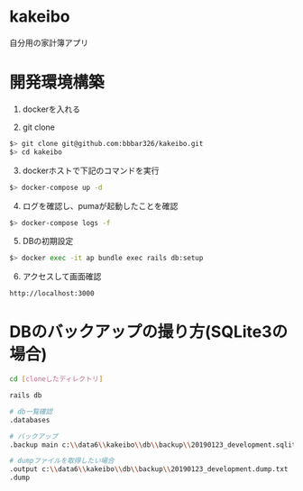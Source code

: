 # kakeibo
自分用の家計簿アプリ

# 開発環境構築

1. dockerを入れる

2. git clone

```bash
$> git clone git@github.com:bbbar326/kakeibo.git
$> cd kakeibo
```

3. dockerホストで下記のコマンドを実行

```bash
$> docker-compose up -d
```

4. ログを確認し、pumaが起動したことを確認

```bash
$> docker-compose logs -f
```

5. DBの初期設定

```bash
$> docker exec -it ap bundle exec rails db:setup
```

6. アクセスして画面確認

```
http://localhost:3000
```

# DBのバックアップの撮り方(SQLite3の場合)

```bash
cd [cloneしたディレクトリ]

rails db

# db一覧確認
.databases

# バックアップ
.backup main c:\\data6\\kakeibo\\db\\backup\\20190123_development.sqlite3

# dumpファイルを取得したい場合
.output c:\\data6\\kakeibo\\db\\backup\\20190123_development.dump.txt
.dump
```
